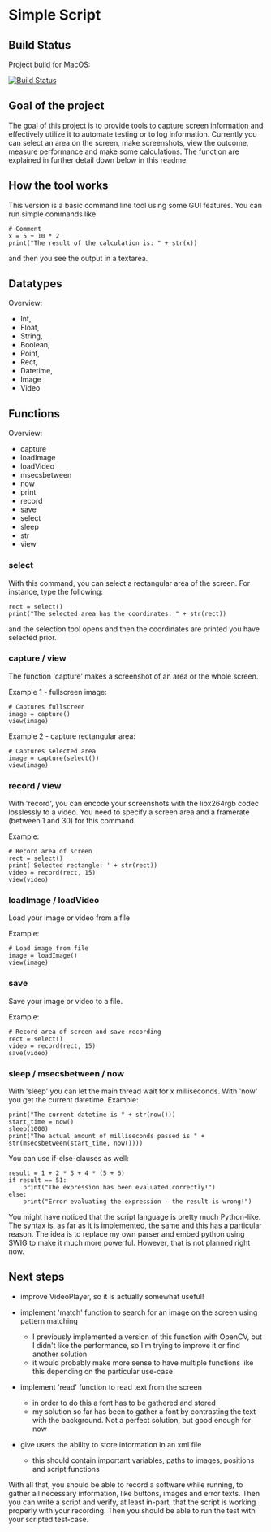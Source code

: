 # Simple Script

## Build Status

Project build for MacOS:

[![Build Status](https://travis-ci.org/aeckardt/SimpleScript.svg?branch=master)](https://travis-ci.org/aeckardt/SimpleScript)

## Goal of the project

The goal of this project is to provide tools to capture screen information and effectively utilize it to automate testing or to log information.
Currently you can select an area on the screen, make screenshots, view the outcome, measure performance and make some calculations. The function are explained in further detail down below in this readme.

## How the tool works

This version is a basic command line tool using some GUI features. You can run simple commands like

```
# Comment
x = 5 + 10 * 2
print("The result of the calculation is: " + str(x))
```

and then you see the output in a textarea.

## Datatypes

Overview:

* Int,
* Float,
* String,
* Boolean,
* Point,
* Rect,
* Datetime,
* Image
* Video

## Functions

Overview:

* capture
* loadImage
* loadVideo
* msecsbetween
* now
* print
* record
* save
* select
* sleep
* str
* view

### select
With this command, you can select a rectangular area of the screen. For instance, type the following:

```
rect = select()
print("The selected area has the coordinates: " + str(rect))
```

and the selection tool opens and then the coordinates are printed you have selected prior.

### capture / view
The function 'capture' makes a screenshot of an area or the whole screen.

Example 1 - fullscreen image:

```
# Captures fullscreen
image = capture()
view(image)
```

Example 2 - capture rectangular area:

```
# Captures selected area
image = capture(select())
view(image)
```

### record / view
With 'record', you can encode your screenshots with the libx264rgb codec losslessly to a video. You need to specify a screen area and a framerate (between 1 and 30) for this command.

Example:

```
# Record area of screen
rect = select()
print('Selected rectangle: ' + str(rect))
video = record(rect, 15)
view(video)
```

### loadImage / loadVideo

Load your image or video from a file

Example:

```
# Load image from file
image = loadImage()
view(image)
```

### save

Save your image or video to a file.

Example:

```
# Record area of screen and save recording
rect = select()
video = record(rect, 15)
save(video)
```

### sleep / msecsbetween / now
With 'sleep' you can let the main thread wait for x milliseconds. With 'now' you get the current datetime. Example:

```
print("The current datetime is " + str(now()))
start_time = now()
sleep(1000)
print("The actual amount of milliseconds passed is " + str(msecsbetween(start_time, now())))
``` 

You can use if-else-clauses as well:

```
result = 1 + 2 * 3 + 4 * (5 + 6)
if result == 51:
    print("The expression has been evaluated correctly!")
else:
    print("Error evaluating the expression - the result is wrong!")
```

You might have noticed that the script language is pretty much Python-like. The syntax is, as far as it is implemented, the same and this has a particular reason. The idea is to replace my own parser and embed python using SWIG to make it much more powerful. However, that is not planned right now.

## Next steps

* improve VideoPlayer, so it is actually somewhat useful!

* implement 'match' function to search for an image on the screen using pattern matching
  * I previously implemented a version of this function with OpenCV, but I didn't like the performance, so I'm trying to improve it or find another solution 
  * it would probably make more sense to have multiple functions like this depending on the particular use-case

* implement 'read' function to read text from the screen
  * in order to do this a font has to be gathered and stored
  * my solution so far has been to gather a font by contrasting the text with the background. Not a perfect solution, but good enough for now
  
* give users the ability to store information in an xml file
  * this should contain important variables, paths to images, positions and script functions

With all that, you should be able to record a software while running, to gather all necessary information, like buttons, images and error texts. Then you can write a script and verify, at least in-part, that the script is working properly with your recording. Then you should be able to run the test with your scripted test-case.

